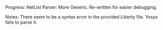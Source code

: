 Progress:
NetList Parser:
	More Generic.
	Re-written for easier debugging.

Notes:
There seem to be a syntax error in the provided Liberty file. Yosys fails to parse it.
